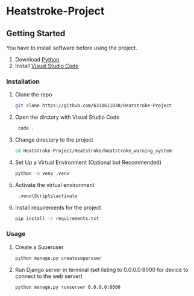 # Heatstroke-Project
## Getting Started
You have to install software before using the project.
1. Download [Python](https://www.python.org/downloads/)
2. Install [Visual Studio Code](https://code.visualstudio.com/download)


### Installation
1. Clone the repo
    ```sh
    git clone https://github.com/6310611030/Heatstroke-Project
    ```
2. Open the dirctory with Visual Studio Code
   ```sh
    code .
    ```
3. Change directory to the project
    ```sh
    cd Heatstroke-Project/Heatstroke/heatstroke_warning_system
    ```
4. Set Up a Virtual Environment (Optional but Recommended)
    ```sh
    python -m venv .venv
    ```
5. Activate the virtual environment
   ```sh
    .venv\Scripts\activate
    ```
6. Install requirements for the project
    ```sh
    pip install -r requirements.txt
    ```

### Usage
1. Create a Superuser
    ```sh
    python manage.py createsuperuser
    ```

2. Run Django server in terminal (set listing to 0.0.0.0:8000 for device to connect to the web server)
    ```sh
    python manage.py runserver 0.0.0.0:8000
    ```
